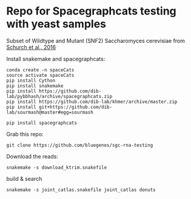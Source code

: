 # Repo for Spacegraphcats testing with yeast samples

Subset of Wildtype and Mutant (SNF2) Saccharomyces cerevisiae from [Schurch et al., 2016](http://rnajournal.cshlp.org/content/early/2016/03/30/rna.053959.115.full.pdf)


Install snakemake and spacegraphcats:
```
conda create -n spaceCats
source activate spaceCats
pip install Cython
pip install snakemake
pip install https://github.com/dib-lab/pybbhash/archive/spacegraphcats.zip
pip install https://github.com/dib-lab/khmer/archive/master.zip
pip install git+https://github.com/dib-lab/sourmash@master#egg=sourmash

pip install spacegraphcats
```

Grab this repo:
```
git clone https://github.com/bluegenes/sgc-rna-testing
```

Download the reads:
```
snakemake -s download_ktrim.snakefile
```

build & search 

```
snakemake -s joint_catlas.snakefile joint_catlas donuts
```

